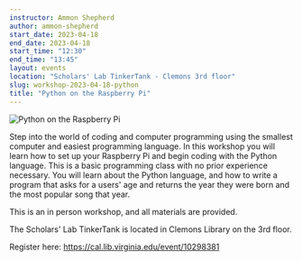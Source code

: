 ```yaml
---
instructor: Ammon Shepherd
author: ammon-shepherd
start_date: 2023-04-18
end_date: 2023-04-18
start_time: "12:30"
end_time: "13:45"
layout: events
location: "Scholars' Lab TinkerTank - Clemons 3rd floor"
slug: workshop-2023-04-18-python
title: "Python on the Raspberry Pi"
---
```


![Python on the Raspberry Pi](/assets/post-media/workshops/python.png)

Step into the world of coding and computer programming using the smallest computer and easiest programming language. In this workshop you will learn how to set up your Raspberry Pi and begin coding with the Python language. This is a basic programming class with no prior experience necessary. You will learn about the Python language, and how to write a program that asks for a users' age and returns the year they were born and the most popular song that year.

This is an in person workshop, and all materials are provided.

The Scholars' Lab TinkerTank is located in Clemons Library on the 3rd floor.

Register here: [https://cal.lib.virginia.edu/event/10298381 ](https://cal.lib.virginia.edu/event/10298381)
